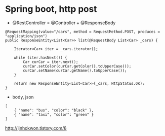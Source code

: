 # Spring boot, http post

- @RestController = @Controller + @ResponseBody

````
@RequestMapping(value="/cars", method = RequestMethod.POST, produces = "application/json")
public ResponseEntity<List<Car>> list(@RequestBody List<Car> _cars) {

    Iterator<Car> iter = _cars.iterator();

    while (iter.hasNext()) {
        Car curCar = iter.next();
        curCar.setColor(curCar.getColor().toUpperCase());
        curCar.setName(curCar.getName().toUpperCase());
    }

    return new ResponseEntity<List<Car>>(_cars, HttpStatus.OK);
}
````

- body, json
````
[
	{ "name": "bus", "color": "black" }, 
	{ "name": "taxi", "color": "green" }
]
````
http://jinhokwon.tistory.com/8